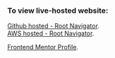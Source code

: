 ### To view live-hosted website:
[Github hosted - Root Navigator](https://puppetdart.github.io/frontmentor_designs/).  
[AWS hosted - Root Navigator](http://3.86.254.186/).

[Frontend Mentor Profile](https://www.frontendmentor.io/profile/PuppetDart).
